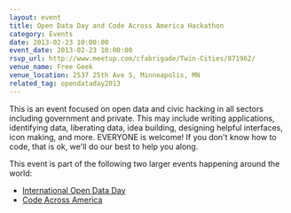 ```yaml
---
layout: event 
title: Open Data Day and Code Across America Hackathon 
category: Events
date: 2013-02-23 10:00:00
event_date: 2013-02-23 10:00:00
rsvp_url: http://www.meetup.com/cfabrigade/Twin-Cities/871962/
venue_name: Free Geek
venue_location: 2537 25th Ave S, Minneapolis, MN
related_tag: opendataday2013
---
```


This is an event focused on open data and civic hacking in all sectors
including government and private. This may include writing applications,
identifying data, liberating data, idea building, designing helpful interfaces,
icon making, and more. EVERYONE is welcome! If you don't know how to code, 
that is ok, we'll do our best to help you along.

This event is part of the following two larger events happening around the world:

* [International Open Data Day](http://opendataday.org/)
* [Code Across America](http://brigade.codeforamerica.org/pages/codeacross)
